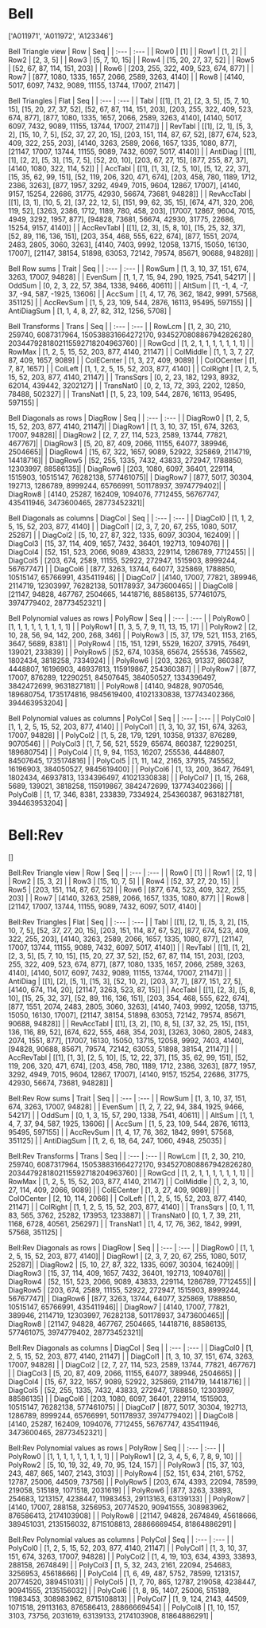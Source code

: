 # Bell
['A011971', 'A011972', 'A123346']

Bell Triangle view
|  Row   |  Seq   |
| :---   |  :---  |
| Row0 | [1] |
| Row1 | [1, 2] |
| Row2 | [2, 3, 5] |
| Row3 | [5, 7, 10, 15] |
| Row4 | [15, 20, 27, 37, 52] |
| Row5 | [52, 67, 87, 114, 151, 203] |
| Row6 | [203, 255, 322, 409, 523, 674, 877] |
| Row7 | [877, 1080, 1335, 1657, 2066, 2589, 3263, 4140] |
| Row8 | [4140, 5017, 6097, 7432, 9089, 11155, 13744, 17007, 21147] |

Bell Triangles
| Flat       |  Seq  |
| :---       | :---  |
| Tabl       | [[1], [1, 2], [2, 3, 5], [5, 7, 10, 15], [15, 20, 27, 37, 52], [52, 67, 87, 114, 151, 203], [203, 255, 322, 409, 523, 674, 877], [877, 1080, 1335, 1657, 2066, 2589, 3263, 4140], [4140, 5017, 6097, 7432, 9089, 11155, 13744, 17007, 21147]] |
| RevTabl    | [[1], [2, 1], [5, 3, 2], [15, 10, 7, 5], [52, 37, 27, 20, 15], [203, 151, 114, 87, 67, 52], [877, 674, 523, 409, 322, 255, 203], [4140, 3263, 2589, 2066, 1657, 1335, 1080, 877], [21147, 17007, 13744, 11155, 9089, 7432, 6097, 5017, 4140]] |
| AntiDiag   | [[1], [1], [2, 2], [5, 3], [15, 7, 5], [52, 20, 10], [203, 67, 27, 15], [877, 255, 87, 37], [4140, 1080, 322, 114, 52]] |
| AccTabl    | [[1], [1, 3], [2, 5, 10], [5, 12, 22, 37], [15, 35, 62, 99, 151], [52, 119, 206, 320, 471, 674], [203, 458, 780, 1189, 1712, 2386, 3263], [877, 1957, 3292, 4949, 7015, 9604, 12867, 17007], [4140, 9157, 15254, 22686, 31775, 42930, 56674, 73681, 94828]] |
| RevAccTabl | [[1], [3, 1], [10, 5, 2], [37, 22, 12, 5], [151, 99, 62, 35, 15], [674, 471, 320, 206, 119, 52], [3263, 2386, 1712, 1189, 780, 458, 203], [17007, 12867, 9604, 7015, 4949, 3292, 1957, 877], [94828, 73681, 56674, 42930, 31775, 22686, 15254, 9157, 4140]] |
| AccRevTabl | [[1], [2, 3], [5, 8, 10], [15, 25, 32, 37], [52, 89, 116, 136, 151], [203, 354, 468, 555, 622, 674], [877, 1551, 2074, 2483, 2805, 3060, 3263], [4140, 7403, 9992, 12058, 13715, 15050, 16130, 17007], [21147, 38154, 51898, 63053, 72142, 79574, 85671, 90688, 94828]] |

Bell Row sums
| Trait        |   Seq  |
| :---         |  :---  |
| RowSum       | [1, 3, 10, 37, 151, 674, 3263, 17007, 94828] |
| EvenSum      | [1, 1, 7, 15, 94, 290, 1925, 7541, 54217] |
| OddSum       | [0, 2, 3, 22, 57, 384, 1338, 9466, 40611] |
| AltSum       | [1, -1, 4, -7, 37, -94, 587, -1925, 13606] |
| AccSum       | [1, 4, 17, 76, 362, 1842, 9991, 57568, 351125] |
| AccRevSum    | [1, 5, 23, 109, 544, 2876, 16113, 95495, 597155] |
| AntiDiagSum  | [1, 1, 4, 8, 27, 82, 312, 1256, 5708] |

Bell Transforms
| Trans      |   Seq  |
| :---       |  :---  |
| RowLcm     | [1, 2, 30, 210, 259740, 6087317964, 150538831664272170, 9345270808867942826280, 2034479281802115592718204963760] |
| RowGcd     | [1, 2, 1, 1, 1, 1, 1, 1, 1] |
| RowMax     | [1, 2, 5, 15, 52, 203, 877, 4140, 21147] |
| ColMiddle  | [1, 1, 3, 7, 27, 87, 409, 1657, 9089] |
| ColECenter | [1, 3, 27, 409, 9089] |
| ColOCenter | [1, 7, 87, 1657] |
| ColLeft    | [1, 1, 2, 5, 15, 52, 203, 877, 4140] |
| ColRight   | [1, 2, 5, 15, 52, 203, 877, 4140, 21147] |
| TransSqrs  | [0, 2, 23, 182, 1293, 8932, 62014, 439442, 3202127] |
| TransNat0  | [0, 2, 13, 72, 393, 2202, 12850, 78488, 502327] |
| TransNat1  | [1, 5, 23, 109, 544, 2876, 16113, 95495, 597155] |

Bell Diagonals as rows
| DiagRow  |   Seq  |
| :---     |  :---  |
| DiagRow0 | [1, 2, 5, 15, 52, 203, 877, 4140, 21147]|
| DiagRow1 | [1, 3, 10, 37, 151, 674, 3263, 17007, 94828]|
| DiagRow2 | [2, 7, 27, 114, 523, 2589, 13744, 77821, 467767]|
| DiagRow3 | [5, 20, 87, 409, 2066, 11155, 64077, 389946, 2504665]|
| DiagRow4 | [15, 67, 322, 1657, 9089, 52922, 325869, 2114719, 14418716]|
| DiagRow5 | [52, 255, 1335, 7432, 43833, 272947, 1788850, 12303997, 88586135]|
| DiagRow6 | [203, 1080, 6097, 36401, 229114, 1515903, 10515147, 76282138, 577461075]|
| DiagRow7 | [877, 5017, 30304, 192713, 1286789, 8999244, 65766991, 501178937, 3974779402]|
| DiagRow8 | [4140, 25287, 162409, 1094076, 7712455, 56767747, 435411946, 3473600465, 28773452321]|

Bell Diagonals as columns
| DiagCol  |   Seq  |
| :---     |  :---  |
| DiagCol0 | [1, 1, 2, 5, 15, 52, 203, 877, 4140] |
| DiagCol1 | [2, 3, 7, 20, 67, 255, 1080, 5017, 25287] |
| DiagCol2 | [5, 10, 27, 87, 322, 1335, 6097, 30304, 162409] |
| DiagCol3 | [15, 37, 114, 409, 1657, 7432, 36401, 192713, 1094076] |
| DiagCol4 | [52, 151, 523, 2066, 9089, 43833, 229114, 1286789, 7712455] |
| DiagCol5 | [203, 674, 2589, 11155, 52922, 272947, 1515903, 8999244, 56767747] |
| DiagCol6 | [877, 3263, 13744, 64077, 325869, 1788850, 10515147, 65766991, 435411946] |
| DiagCol7 | [4140, 17007, 77821, 389946, 2114719, 12303997, 76282138, 501178937, 3473600465] |
| DiagCol8 | [21147, 94828, 467767, 2504665, 14418716, 88586135, 577461075, 3974779402, 28773452321] |

Bell Polynomial values as rows
| PolyRow  |   Seq  |
| :---     |  :---  |
| PolyRow0 | [1, 1, 1, 1, 1, 1, 1, 1, 1] |
| PolyRow1 | [1, 3, 5, 7, 9, 11, 13, 15, 17] |
| PolyRow2 | [2, 10, 28, 56, 94, 142, 200, 268, 346] |
| PolyRow3 | [5, 37, 179, 521, 1153, 2165, 3647, 5689, 8381] |
| PolyRow4 | [15, 151, 1291, 5529, 16207, 37915, 76491, 139021, 233839] |
| PolyRow5 | [52, 674, 10358, 65674, 255536, 745562, 1802434, 3818258, 7334924] |
| PolyRow6 | [203, 3263, 91337, 860387, 4448807, 16196903, 46937813, 115919867, 254360387] |
| PolyRow7 | [877, 17007, 876289, 12290251, 84507645, 384050527, 1334396497, 3842472699, 9631827181] |
| PolyRow8 | [4140, 94828, 9070546, 189680754, 1735174816, 9845619400, 41021330838, 137743402366, 394463953204] |

Bell Polynomial values as columns
| PolyCol  |   Seq  |
| :---     |  :---  |
| PolyCol0 | [1, 1, 2, 5, 15, 52, 203, 877, 4140] |
| PolyCol1 | [1, 3, 10, 37, 151, 674, 3263, 17007, 94828] |
| PolyCol2 | [1, 5, 28, 179, 1291, 10358, 91337, 876289, 9070546] |
| PolyCol3 | [1, 7, 56, 521, 5529, 65674, 860387, 12290251, 189680754] |
| PolyCol4 | [1, 9, 94, 1153, 16207, 255536, 4448807, 84507645, 1735174816] |
| PolyCol5 | [1, 11, 142, 2165, 37915, 745562, 16196903, 384050527, 9845619400] |
| PolyCol6 | [1, 13, 200, 3647, 76491, 1802434, 46937813, 1334396497, 41021330838] |
| PolyCol7 | [1, 15, 268, 5689, 139021, 3818258, 115919867, 3842472699, 137743402366] |
| PolyCol8 | [1, 17, 346, 8381, 233839, 7334924, 254360387, 9631827181, 394463953204] |

# Bell:Rev
[]

Bell:Rev Triangle view
|  Row   |  Seq   |
| :---   |  :---  |
| Row0 | [1] |
| Row1 | [2, 1] |
| Row2 | [5, 3, 2] |
| Row3 | [15, 10, 7, 5] |
| Row4 | [52, 37, 27, 20, 15] |
| Row5 | [203, 151, 114, 87, 67, 52] |
| Row6 | [877, 674, 523, 409, 322, 255, 203] |
| Row7 | [4140, 3263, 2589, 2066, 1657, 1335, 1080, 877] |
| Row8 | [21147, 17007, 13744, 11155, 9089, 7432, 6097, 5017, 4140] |

Bell:Rev Triangles
| Flat       |  Seq  |
| :---       | :---  |
| Tabl       | [[1], [2, 1], [5, 3, 2], [15, 10, 7, 5], [52, 37, 27, 20, 15], [203, 151, 114, 87, 67, 52], [877, 674, 523, 409, 322, 255, 203], [4140, 3263, 2589, 2066, 1657, 1335, 1080, 877], [21147, 17007, 13744, 11155, 9089, 7432, 6097, 5017, 4140]] |
| RevTabl    | [[1], [1, 2], [2, 3, 5], [5, 7, 10, 15], [15, 20, 27, 37, 52], [52, 67, 87, 114, 151, 203], [203, 255, 322, 409, 523, 674, 877], [877, 1080, 1335, 1657, 2066, 2589, 3263, 4140], [4140, 5017, 6097, 7432, 9089, 11155, 13744, 17007, 21147]] |
| AntiDiag   | [[1], [2], [5, 1], [15, 3], [52, 10, 2], [203, 37, 7], [877, 151, 27, 5], [4140, 674, 114, 20], [21147, 3263, 523, 87, 15]] |
| AccTabl    | [[1], [2, 3], [5, 8, 10], [15, 25, 32, 37], [52, 89, 116, 136, 151], [203, 354, 468, 555, 622, 674], [877, 1551, 2074, 2483, 2805, 3060, 3263], [4140, 7403, 9992, 12058, 13715, 15050, 16130, 17007], [21147, 38154, 51898, 63053, 72142, 79574, 85671, 90688, 94828]] |
| RevAccTabl | [[1], [3, 2], [10, 8, 5], [37, 32, 25, 15], [151, 136, 116, 89, 52], [674, 622, 555, 468, 354, 203], [3263, 3060, 2805, 2483, 2074, 1551, 877], [17007, 16130, 15050, 13715, 12058, 9992, 7403, 4140], [94828, 90688, 85671, 79574, 72142, 63053, 51898, 38154, 21147]] |
| AccRevTabl | [[1], [1, 3], [2, 5, 10], [5, 12, 22, 37], [15, 35, 62, 99, 151], [52, 119, 206, 320, 471, 674], [203, 458, 780, 1189, 1712, 2386, 3263], [877, 1957, 3292, 4949, 7015, 9604, 12867, 17007], [4140, 9157, 15254, 22686, 31775, 42930, 56674, 73681, 94828]] |

Bell:Rev Row sums
| Trait        |   Seq  |
| :---         |  :---  |
| RowSum       | [1, 3, 10, 37, 151, 674, 3263, 17007, 94828] |
| EvenSum      | [1, 2, 7, 22, 94, 384, 1925, 9466, 54217] |
| OddSum       | [0, 1, 3, 15, 57, 290, 1338, 7541, 40611] |
| AltSum       | [1, 1, 4, 7, 37, 94, 587, 1925, 13606] |
| AccSum       | [1, 5, 23, 109, 544, 2876, 16113, 95495, 597155] |
| AccRevSum    | [1, 4, 17, 76, 362, 1842, 9991, 57568, 351125] |
| AntiDiagSum  | [1, 2, 6, 18, 64, 247, 1060, 4948, 25035] |

Bell:Rev Transforms
| Trans      |   Seq  |
| :---       |  :---  |
| RowLcm     | [1, 2, 30, 210, 259740, 6087317964, 150538831664272170, 9345270808867942826280, 2034479281802115592718204963760] |
| RowGcd     | [1, 2, 1, 1, 1, 1, 1, 1, 1] |
| RowMax     | [1, 2, 5, 15, 52, 203, 877, 4140, 21147] |
| ColMiddle  | [1, 2, 3, 10, 27, 114, 409, 2066, 9089] |
| ColECenter | [1, 3, 27, 409, 9089] |
| ColOCenter | [2, 10, 114, 2066] |
| ColLeft    | [1, 2, 5, 15, 52, 203, 877, 4140, 21147] |
| ColRight   | [1, 1, 2, 5, 15, 52, 203, 877, 4140] |
| TransSqrs  | [0, 1, 11, 83, 565, 3762, 25282, 173953, 1233887] |
| TransNat0  | [0, 1, 7, 39, 211, 1168, 6728, 40561, 256297] |
| TransNat1  | [1, 4, 17, 76, 362, 1842, 9991, 57568, 351125] |

Bell:Rev Diagonals as rows
| DiagRow  |   Seq  |
| :---     |  :---  |
| DiagRow0 | [1, 1, 2, 5, 15, 52, 203, 877, 4140]|
| DiagRow1 | [2, 3, 7, 20, 67, 255, 1080, 5017, 25287]|
| DiagRow2 | [5, 10, 27, 87, 322, 1335, 6097, 30304, 162409]|
| DiagRow3 | [15, 37, 114, 409, 1657, 7432, 36401, 192713, 1094076]|
| DiagRow4 | [52, 151, 523, 2066, 9089, 43833, 229114, 1286789, 7712455]|
| DiagRow5 | [203, 674, 2589, 11155, 52922, 272947, 1515903, 8999244, 56767747]|
| DiagRow6 | [877, 3263, 13744, 64077, 325869, 1788850, 10515147, 65766991, 435411946]|
| DiagRow7 | [4140, 17007, 77821, 389946, 2114719, 12303997, 76282138, 501178937, 3473600465]|
| DiagRow8 | [21147, 94828, 467767, 2504665, 14418716, 88586135, 577461075, 3974779402, 28773452321]|

Bell:Rev Diagonals as columns
| DiagCol  |   Seq  |
| :---     |  :---  |
| DiagCol0 | [1, 2, 5, 15, 52, 203, 877, 4140, 21147] |
| DiagCol1 | [1, 3, 10, 37, 151, 674, 3263, 17007, 94828] |
| DiagCol2 | [2, 7, 27, 114, 523, 2589, 13744, 77821, 467767] |
| DiagCol3 | [5, 20, 87, 409, 2066, 11155, 64077, 389946, 2504665] |
| DiagCol4 | [15, 67, 322, 1657, 9089, 52922, 325869, 2114719, 14418716] |
| DiagCol5 | [52, 255, 1335, 7432, 43833, 272947, 1788850, 12303997, 88586135] |
| DiagCol6 | [203, 1080, 6097, 36401, 229114, 1515903, 10515147, 76282138, 577461075] |
| DiagCol7 | [877, 5017, 30304, 192713, 1286789, 8999244, 65766991, 501178937, 3974779402] |
| DiagCol8 | [4140, 25287, 162409, 1094076, 7712455, 56767747, 435411946, 3473600465, 28773452321] |

Bell:Rev Polynomial values as rows
| PolyRow  |   Seq  |
| :---     |  :---  |
| PolyRow0 | [1, 1, 1, 1, 1, 1, 1, 1, 1] |
| PolyRow1 | [2, 3, 4, 5, 6, 7, 8, 9, 10] |
| PolyRow2 | [5, 10, 19, 32, 49, 70, 95, 124, 157] |
| PolyRow3 | [15, 37, 103, 243, 487, 865, 1407, 2143, 3103] |
| PolyRow4 | [52, 151, 634, 2161, 5752, 12787, 25006, 44509, 73756] |
| PolyRow5 | [203, 674, 4393, 22094, 78599, 219058, 515189, 1071518, 2031619] |
| PolyRow6 | [877, 3263, 33893, 254683, 1213157, 4238447, 11983453, 29113163, 63139133] |
| PolyRow7 | [4140, 17007, 288158, 3256953, 20774520, 90941555, 308983962, 876586413, 2174103908] |
| PolyRow8 | [21147, 94828, 2674849, 45618666, 389451031, 2135156032, 8715108813, 28866669454, 81864886291] |

Bell:Rev Polynomial values as columns
| PolyCol  |   Seq  |
| :---     |  :---  |
| PolyCol0 | [1, 2, 5, 15, 52, 203, 877, 4140, 21147] |
| PolyCol1 | [1, 3, 10, 37, 151, 674, 3263, 17007, 94828] |
| PolyCol2 | [1, 4, 19, 103, 634, 4393, 33893, 288158, 2674849] |
| PolyCol3 | [1, 5, 32, 243, 2161, 22094, 254683, 3256953, 45618666] |
| PolyCol4 | [1, 6, 49, 487, 5752, 78599, 1213157, 20774520, 389451031] |
| PolyCol5 | [1, 7, 70, 865, 12787, 219058, 4238447, 90941555, 2135156032] |
| PolyCol6 | [1, 8, 95, 1407, 25006, 515189, 11983453, 308983962, 8715108813] |
| PolyCol7 | [1, 9, 124, 2143, 44509, 1071518, 29113163, 876586413, 28866669454] |
| PolyCol8 | [1, 10, 157, 3103, 73756, 2031619, 63139133, 2174103908, 81864886291] |

